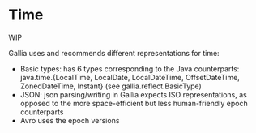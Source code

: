 # Time

WIP

Gallia uses and recommends different representations for time:
- Basic types: has 6 types corresponding to the Java counterparts: java.time.{LocalTime, LocalDate, LocalDateTime, OffsetDateTime, ZonedDateTime, Instant} (see gallia.reflect.BasicType)
- JSON: json parsing/writing in Gallia expects ISO representations, as opposed to the more space-efficient but less human-friendly epoch counterparts
- Avro uses the epoch versions

<br/>
<br/>
<br/>
<br/>
<br/>
<br/>
<br/>
<br/>
<br/>
<br/>
<br/>
<br/>
<br/>
<br/>
<br/>
<br/>
<br/>
<br/>
<br/>
<br/>
<br/>
<br/>
<br/>
<br/>
<br/>
<br/>
<br/>
<br/>
<br/>
<br/>
<br/>
<br/>
<br/>
<br/>
<br/>
<br/>
<br/>
<br/>
<br/>
<br/>
<br/>
<br/>
<br/>
<br/>
<br/>
<br/>
<br/>
<br/>
